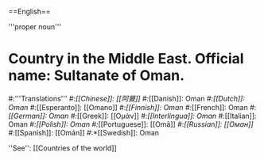 ==English==

'''proper noun'''

# Country in the Middle East. Official name: Sultanate of Oman.
#:'''Translations'''
#:*[[Chinese]]: [[阿曼]]
#:*[[Danish]]: Oman
#:*[[Dutch]]: Oman
#:*[[Esperanto]]: [[Omano]]
#:*[[Finnish]]: Oman
#:*[[French]]: Oman
#:*[[German]]: Oman
#:*[[Greek]]: [[Ομάν]]
#:*[[Interlingua]]: Oman
#:*[[Italian]]: Oman
#:*[[Polish]]: Oman
#:*[[Portuguese]]: [[Omã]]
#:*[[Russian]]: [[Оман]]
#:*[[Spanish]]: [[Omán]]
#:*[[Swedish]]: Oman

''See'': [[Countries of the world]]